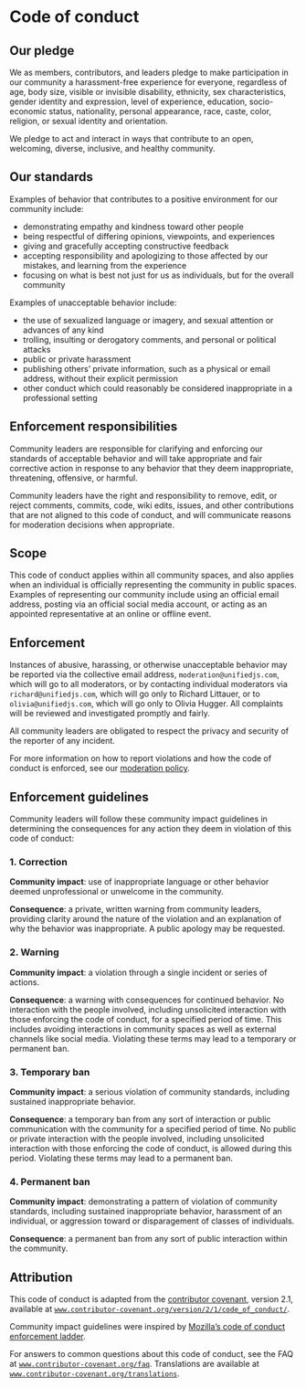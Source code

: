 # Code of conduct

## Our pledge

We as members,
contributors,
and leaders pledge to make participation in our community a harassment-free
experience for everyone,
regardless of age,
body size,
visible or invisible disability,
ethnicity,
sex characteristics,
gender identity and expression,
level of experience,
education,
socio-economic status,
nationality,
personal appearance,
race,
caste,
color,
religion,
or sexual identity and orientation.

We pledge to act and interact in ways that contribute to an open,
welcoming,
diverse,
inclusive,
and healthy community.

## Our standards

Examples of behavior that contributes to a positive environment for our
community include:

* demonstrating empathy and kindness toward other people
* being respectful of differing opinions,
  viewpoints,
  and experiences
* giving and gracefully accepting constructive feedback
* accepting responsibility and apologizing to those affected by our mistakes,
  and learning from the experience
* focusing on what is best not just for us as individuals,
  but for the overall community

Examples of unacceptable behavior include:

* the use of sexualized language or imagery,
  and sexual attention or advances of any kind
* trolling,
  insulting or derogatory comments,
  and personal or political attacks
* public or private harassment
* publishing others’ private information,
  such as a physical or email address,
  without their explicit permission
* other conduct which could reasonably be considered inappropriate in a
  professional setting

## Enforcement responsibilities

Community leaders are responsible for clarifying and enforcing our standards of
acceptable behavior and will take appropriate and fair corrective action in
response to any behavior that they deem inappropriate,
threatening,
offensive,
or harmful.

Community leaders have the right and responsibility to remove,
edit,
or reject comments,
commits,
code,
wiki edits,
issues,
and other contributions that are not aligned to this code of conduct,
and will communicate reasons for moderation decisions when appropriate.

## Scope

This code of conduct applies within all community spaces,
and also applies when an individual is officially representing the community in
public spaces.
Examples of representing our community include using an official email address,
posting via an official social media account,
or acting as an appointed representative at an online or offline event.

## Enforcement

Instances of abusive,
harassing,
or otherwise unacceptable behavior may be reported via the collective email
address,
`moderation@unifiedjs.com`,
which will go to all moderators,
or by contacting individual moderators via `richard@unifiedjs.com`,
which will go only to Richard Littauer,
or to `olivia@unifiedjs.com`,
which will go only to Olivia Hugger.
All complaints will be reviewed and investigated promptly and fairly.

All community leaders are obligated to respect the privacy and security of the
reporter of any incident.

For more information on how to report violations and how the code of conduct is
enforced,
see our [moderation policy][unified-moderation-policy].

## Enforcement guidelines

Community leaders will follow these community impact guidelines in determining
the consequences for any action they deem in violation of this code of conduct:

### 1. Correction

**Community impact**:
use of inappropriate language or other behavior deemed unprofessional or
unwelcome in the community.

**Consequence**:
a private,
written warning from community leaders,
providing clarity around the nature of the violation and an explanation of why
the behavior was inappropriate.
A public apology may be requested.

### 2. Warning

**Community impact**:
a violation through a single incident or series of actions.

**Consequence**:
a warning with consequences for continued behavior.
No interaction with the people involved,
including unsolicited interaction with those enforcing the code of conduct,
for a specified period of time.
This includes avoiding interactions in community spaces as well as external
channels like social media.
Violating these terms may lead to a temporary or permanent ban.

### 3. Temporary ban

**Community impact**:
a serious violation of community standards,
including sustained inappropriate behavior.

**Consequence**:
a temporary ban from any sort of interaction or public communication with the
community for a specified period of time.
No public or private interaction with the people involved,
including unsolicited interaction with those enforcing the code of conduct,
is allowed during this period.
Violating these terms may lead to a permanent ban.

### 4. Permanent ban

**Community impact**:
demonstrating a pattern of violation of community standards,
including sustained inappropriate behavior,
harassment of an individual,
or aggression toward or disparagement of classes of individuals.

**Consequence**:
a permanent ban from any sort of public interaction within the community.

## Attribution

This code of conduct is adapted from the
[contributor covenant][covenant-homepage],
version 2.1,
available at
[`www.contributor-covenant.org/version/2/1/code_of_conduct/`][covenant-latest].

Community impact guidelines were inspired by
[Mozilla’s code of conduct enforcement ladder][mozilla-coc].

For answers to common questions about this code of conduct,
see the FAQ at
[`www.contributor-covenant.org/faq`][covenant-faq].
Translations are available at
[`www.contributor-covenant.org/translations`][covenant-translations].

[covenant-faq]: https://www.contributor-covenant.org/faq/

[covenant-homepage]: https://www.contributor-covenant.org

[covenant-latest]: https://www.contributor-covenant.org/version/2/1/code_of_conduct/

[covenant-translations]: https://www.contributor-covenant.org/translations/

[mozilla-coc]: https://github.com/mozilla/inclusion

[unified-moderation-policy]: https://github.com/unifiedjs/collective/blob/main/moderation.md
